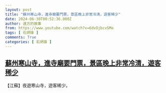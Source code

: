 ```yaml
---
layout: post
title: "蘇州寒山寺，進寺廟要門票，景區晚上非常冷清，遊客稀少"
date: 2024-06-30T00:52:36.000Z
author: 遠方的故事
from: https://www.youtube.com/watch?v=6dvOjbcvSMo
tags: [ 石炳锋 ]
comments: True
categories: [ 石炳锋 ]
---
```

<!--1719708756000-->
[蘇州寒山寺，進寺廟要門票，景區晚上非常冷清，遊客稀少](https://www.youtube.com/watch?v=6dvOjbcvSMo)
------

<div>
【江蘇】夜遊寒山寺，遊客稀少。
</div>
